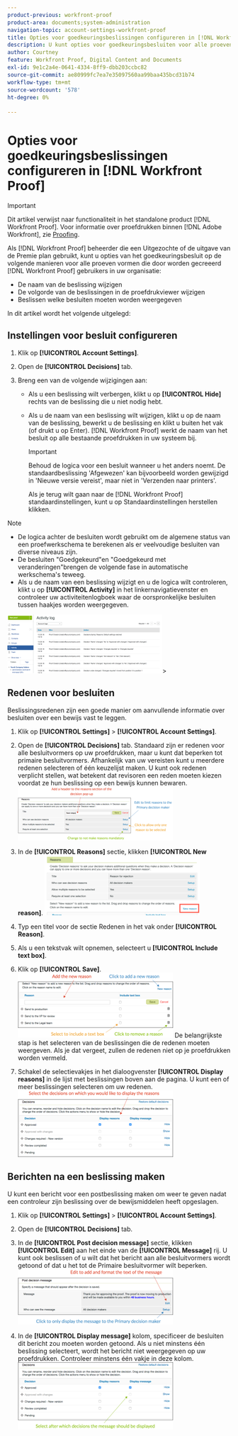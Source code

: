 ```yaml
---
product-previous: workfront-proof
product-area: documents;system-administration
navigation-topic: account-settings-workfront-proof
title: Opties voor goedkeuringsbeslissingen configureren in [!DNL Workfront Proof]
description: U kunt opties voor goedkeuringsbesluiten voor alle proeven vormen die door worden gecreeerd [!DNL Workfront Proof] gebruikers in uw organisatie.
author: Courtney
feature: Workfront Proof, Digital Content and Documents
exl-id: 9e1c2a4e-0641-4334-8ff9-dbb203ccbc82
source-git-commit: ae80999fc7ea7e35097560aa99baa435bcd31b74
workflow-type: tm+mt
source-wordcount: '578'
ht-degree: 0%

---
```


# Opties voor goedkeuringsbeslissingen configureren in [!DNL Workfront Proof]

>[!IMPORTANT]
>
>Dit artikel verwijst naar functionaliteit in het standalone product [!DNL Workfront Proof]. Voor informatie over proefdrukken binnen [!DNL Adobe Workfront], zie [Proofing](../../../review-and-approve-work/proofing/proofing.md).

Als [!DNL Workfront Proof] beheerder die een Uitgezochte of de uitgave van de Premie plan gebruikt, kunt u opties van het goedkeuringsbesluit op de volgende manieren voor alle proeven vormen die door worden gecreeerd [!DNL Workfront Proof] gebruikers in uw organisatie:

* De naam van de beslissing wijzigen
* De volgorde van de beslissingen in de proefdrukviewer wijzigen
* Beslissen welke besluiten moeten worden weergegeven

In dit artikel wordt het volgende uitgelegd:

## Instellingen voor besluit configureren

1. Klik op **[!UICONTROL Account Settings]**.
1. Open de **[!UICONTROL Decisions]** tab.
1. Breng een van de volgende wijzigingen aan:

   * Als u een beslissing wilt verbergen, klikt u op **[!UICONTROL Hide]** rechts van de beslissing die u niet nodig hebt.
   * Als u de naam van een beslissing wilt wijzigen, klikt u op de naam van de beslissing, bewerkt u de beslissing en klikt u buiten het vak (of drukt u op Enter). [!DNL Workfront Proof] werkt de naam van het besluit op alle bestaande proefdrukken in uw systeem bij.

     >[!IMPORTANT]
     >
     >Behoud de logica voor een besluit wanneer u het anders noemt. De standaardbeslissing &#39;Afgewezen&#39; kan bijvoorbeeld worden gewijzigd in &#39;Nieuwe versie vereist&#39;, maar niet in &#39;Verzenden naar printers&#39;.

     Als je terug wilt gaan naar de [!DNL Workfront Proof] standaardinstellingen, kunt u op Standaardinstellingen herstellen klikken.

>[!NOTE]
>
>* De logica achter de besluiten wordt gebruikt om de algemene status van een proefwerkschema te berekenen als er veelvoudige besluiten van diverse niveaus zijn.
>* De besluiten &quot;Goedgekeurd&quot;en &quot;Goedgekeurd met veranderingen&quot;brengen de volgende fase in automatische werkschema&#39;s teweeg.
>* Als u de naam van een beslissing wijzigt en u de logica wilt controleren, klikt u op **[!UICONTROL Activity]** in het linkernavigatievenster en controleer uw activiteitenlogboek waar de oorspronkelijke besluiten tussen haakjes worden weergegeven.
>
>  ![2016-12-20_1921.png](assets/2016-12-20-1921-350x132.png)>

## Redenen voor besluiten

Beslissingsredenen zijn een goede manier om aanvullende informatie over besluiten over een bewijs vast te leggen.

1. Klik op **[!UICONTROL Settings]** > **[!UICONTROL Account Settings]**.

1. Open de **[!UICONTROL Decisions]** tab.
Standaard zijn er redenen voor alle besluitvormers op uw proefdrukken, maar u kunt dat beperken tot primaire besluitvormers.
Afhankelijk van uw vereisten kunt u meerdere redenen selecteren of één keuzelijst maken. U kunt ook redenen verplicht stellen, wat betekent dat revisoren een reden moeten kiezen voordat ze hun beslissing op een bewijs kunnen bewaren.
   ![Redenen_instellen.png](assets/reasons-setup-350x121.png)

1. In de **[!UICONTROL Reasons]** sectie, klikken **[!UICONTROL New reason]**.
   ![New_reason.png](assets/new-reason-350x135.png)

1. Typ een titel voor de sectie Redenen in het vak onder **[!UICONTROL Reason]**.
1. Als u een tekstvak wilt opnemen, selecteert u **[!UICONTROL Include text box]**.
1. Klik op **[!UICONTROL Save]**.
   ![reasons_setup_2.png](assets/reasons-setup-2-350x146.png)
De belangrijkste stap is het selecteren van de beslissingen die de redenen moeten weergeven. Als je dat vergeet, zullen de redenen niet op je proefdrukken worden vermeld.

1. Schakel de selectievakjes in het dialoogvenster **[!UICONTROL Display reasons]** in de lijst met beslissingen boven aan de pagina. U kunt een of meer beslissingen selecteren om uw redenen.
   ![reason_besluit_selection.png](assets/reasons---decision-selection-350x150.png)

## Berichten na een beslissing maken

U kunt een bericht voor een postbeslissing maken om weer te geven nadat een controleur zijn beslissing over de bewijsmiddelen heeft opgeslagen.

1. Klik op **[!UICONTROL Settings]** > **[!UICONTROL Account Settings]**.

1. Open de **[!UICONTROL Decisions]** tab.
1. In de **[!UICONTROL Post decision message]** sectie, klikken **[!UICONTROL Edit]** aan het einde van de **[!UICONTROL Message]** rij.
U kunt ook beslissen of u wilt dat het bericht aan alle besluitvormers wordt getoond of dat u het tot de Primaire besluitvormer wilt beperken.
   ![post_Decision_message_set_up.png](assets/post-decision-message-set-up-350x125.png)

1. In de **[!UICONTROL Display message]** kolom, specificeer de besluiten dit bericht zou moeten worden getoond.
Als u niet minstens één beslissing selecteert, wordt het bericht niet weergegeven op uw proefdrukken. Controleer minstens één vakje in deze kolom.
   ![post_Decision_message_set_up_2.png](assets/post-decision-message-set-up-2-350x151.png)
